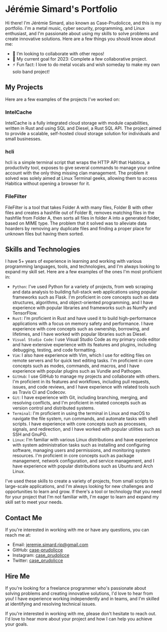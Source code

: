 # Jérémie Simard's Portfolio

Hi there! I'm Jérémie Simard, also known as Case-Prudolicce, and this is my portfolio. I'm a metal music, cyber security, programming, and Linux enthusiast, and I'm passionate about using my skills to solve problems and create innovative solutions. Here are a few things you should know about me:

- 👯 I’m looking to collaborate with other repos!
- 🥅 My current goal for 2023: Complete a few collaborative project.
- ⚡ Fun fact: I love to do metal vocals and wish someday to make my own solo band project!

## My Projects

Here are a few examples of the projects I've worked on:

### IntelCache

IntelCache is a fully integrated cloud storage with module capabilities, written in Rust and using SQL and Diesel, a Rust SQL API. The project aimed to provide a scalable, self-hosted cloud storage solution for individuals and small businesses.

### hcli

hcli is a simple terminal script that wraps the HTTP API that Habitica, a productivity tool, exposes to give several commands to manage your online account with the only thing missing clan management. The problem it solved was solely aimed at Linux Terminal geeks, allowing them to access Habitica without opening a browser for it.

### FileFilter

FileFilter is a tool that takes Folder A with many files, Folder B with other files and creates a hashfile out of Folder B, removes matching files in the hashfile from Folder A, then sorts all files in folder A into a generated folder, based on MIME type. The problem that it solved was to alleviate data hoarders by removing any duplicate files and finding a proper place for unknown files but having them sorted.

## Skills and Technologies

I have 5+ years of experience in learning and working with various programming languages, tools, and technologies, and I'm always looking to expand my skill set. Here are a few examples of the ones I'm most proficient in:

- `Python`: I've used Python for a variety of projects, from web scraping and data analysis to building full-stack web applications using popular frameworks such as Flask. I'm proficient in core concepts such as data structures, algorithms, and object-oriented programming, and I have experience with popular libraries and frameworks such as NumPy and TensorFlow.
- `Rust`: I'm proficient in Rust and have used it to build high-performance applications with a focus on memory safety and performance. I have experience with core concepts such as ownership, borrowing, and lifetimes, and I have worked with popular libraries such as Diesel.
- `Visual Studio Code`: I use Visual Studio Code as my primary code editor and have extensive experience with its features and plugins, including debugging, testing, and code formatting.
- `Vim`: I also have experience with Vim, which I use for editing files on remote servers and for quick text editing tasks. I'm proficient in core concepts such as modes, commands, and macros, and I have experience with popular plugins such as Vundle and Pathogen.
- `GitHub`: I use GitHub to manage my projects and collaborate with others. I'm proficient in its features and workflows, including pull requests, issues, and code reviews, and I have experience with related tools such as Travis CI and Codecov.
- `Git`: I have experience with Git, including branching, merging, and resolving conflicts, and I'm proficient in related concepts such as version control and distributed systems.
- `Terminal`: I'm proficient in using the terminal in Linux and macOS to navigate the file system, run commands, and automate tasks with shell scripts. I have experience with core concepts such as processes, signals, and redirection, and I have worked with popular utilities such as SSH and GnuPG.
- `Linux`: I'm familiar with various Linux distributions and have experience with system administration tasks such as installing and configuring software, managing users and permissions, and monitoring system resources. I'm proficient in core concepts such as package management, network configuration, and service management, and I have experience with popular distributions such as Ubuntu and Arch Linux.

I've used these skills to create a variety of projects, from small scripts to large-scale applications, and I'm always looking for new challenges and opportunities to learn and grow. If there's a tool or technology that you need for your project that I'm not familiar with, I'm eager to learn and expand my skill set to meet your needs.

## Contact Me

If you're interested in working with me or have any questions, you can reach me at:

- Email: jeremie.simard.rip@gmail.com
- GitHub: [case-prudolicce](https://github.com/case-prudolicce)
- Instagram: [case_prudolicce](https://www.instagram.com/case_prudolicce/)
- Twitter: [case_prudolicce](https://twitter.com/case_prudolicce)

## Hire Me

If you're looking for a freelance programmer who's passionate about solving problems and creating innovative solutions, I'd love to hear from you! I have experience working independently and in teams, and I'm skilled at identifying and resolving technical issues.

If you're interested in working with me, please don't hesitate to reach out. I'd love to hear more about your project and how I can help you achieve your goals.
